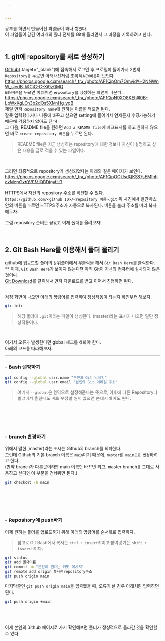 ```yaml
---


---
```

공부를 하면서 만들어진 파일들이 꽤나 쌓였다.<br>이 파일들이 담긴 여러개의 폴더 전체를 Git에 올리면서 그 과정을 기록하려고 한다.<br><br>
## 1. git에 repository를 새로 생성하기

[Github](https://www.github.com/){:target="_blank"}에 접속해서 로그인 후 프로필에 들어가서 2번째 `Repository`를 누르면 아래사진처럼 초록색 `NEW버튼`이 보인다.<br>
https://photos.google.com/search/_tra_/photo/AF1QipOm7OmyjdVH2NNWnW_siedB-kKCjC-C-Xi9zQMQ<br>
`NEW버튼`을 누르면 아래처럼 repository를 생성하는 화면이 나온다.<br>
https://photos.google.com/search/_tra_/photo/AF1QipN9XO8KEh0l0B-LpWxKgLOn3b2dOs5XMnHg_yqB<br>
 제일 먼저 `Repository name`에 원하는 이름을 적으면 된다.<br>잘못 입력했다거나 나중에 바꾸고 싶으면 setting에 들어가서 언제든지 수정가능하기 때문에 걱정하지 않아도 된다!
 <br>
 그 다음, README file을 원하면 `Add a README file`에 체크표시를 하고 원하지 않으면 바로 `create repository 버튼`을 누르면 된다.
 > README file은 지금 생성하는 repository에 대한 정보나 자신이 설명하고 싶은 내용을 글로 적을 수 있는 파일이다.
 
 <br><br>
 그러면 최종적으로  repository가 생성되었다는 아래와 같은 페이지가 보인다.<br>
 https://photos.google.com/search/_tra_/photo/AF1QipOOUsdQKS87sEMIhhckMcpOxtQVEMiQBDjgvfH3<br>
 <br>
 HTTPS에서 자신의 repository 주소를 확인할 수 있다.<br>
 ```https://github.com/<github ID>/<repository 이름>.git```
 위 사진에서 빨간박스안의 버튼을 누르면 HTTPS 주소가 자동으로 복사된다. 버튼을 눌러 주소를 미리 복사해두자.<br>
 <br>그럼 repository 준비는 끝났고 이제 폴더를 올려보자!
 <br><br><br>
 ## 2. Git Bash Here를 이용해서 폴더 올리기
 github에 업로드할 폴더의 상위폴더에서 우클릭을 해서 `Git Bash Here`를 클릭한다.<br>
 ** 이때, `Git Bash Here`가 보이지 않는다면 아직 Git이 자신의 컴퓨터에 설치되지 않은 것이다.<br>
 [Git Download](https://git-scm.com/downloads)를 클릭해서 먼저 다운로드를 받고 이어서 진행하면 된다.<br>
 
 <br>
 검정 화면이 나오면  아래의 명령어를 입력하여 정상작동이 되는지 확인부터 해보자.<br>
  
  ```bash
  git init
  ```
  >해당 폴더에 `.git`이라는 파일이 생성된다.
  >(master)라는 표시가 나오면 일단 정상작동이다.

<br>
  
  여기서 오류가 발생한다면 global 체크를 해봐야 한다.
  <br>아래의 코드를 따라해보자.<br>
  
  ---
 ### - Bash 설정하기
 
  ```bash
git config --global user.name "본인의 Git 닉네임"
git config --global user.email "본인의 Git 이메일 주소"
``` 
 > 여기서 `--global`은 전역으로 설정해준다는 뜻으로, 이후에 다른 Repository나  폴더에서 올릴때도 따로 수정할 일이 없으면 손대지 않아도 된다. 

<br><br>
---

### - branch  변경하기
위에서 말한 (master)라는 표시는 Github의 branch를 의미한다.<br>
그런데 Github의 기본 branch 이름은 `main`이기 때문에, `master를 main으로 변경`하려고 한다.<br>
(만약 branch가 다른곳이라면 main 이름만 바꾸면 되고,  master branch를 그대로 사용하고 싶다면 이 부분을 건너뛰면 된다.)  <br>
```bash
git checkout -b main
```



<br><br>
---
### - Repository에 push하기
이제 원하는 폴더를 업로드하기 위해 아래의 명령어를 순서대로 입력하자.<br>
> 참고로 Git Bash에서 복사는 `ctrl + insert키`이고
> 붙여넣기는 `shift + insert키`이다.
```bash
git status 
git add 폴더이름 
git commit -m "본인이 원하는 커밋 메시지"
git remote add origin 복사한repository주소
git push origin main
```
마지막줄인 `git push origin main`을 입력했을 때, 오류가 날 경우 아래처럼 입력하면 된다.
```bash
git push origin +main
```
<br><br><br>
이제 본인의 Github 페이지로 가서 확인해보면 폴더가 정상적으로 올라간 것을 확인할 수 있다.



